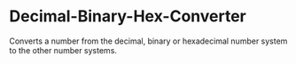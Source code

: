 # Decimal-Binary-Hex-Converter
Converts a number from the decimal, binary or hexadecimal number system to the other number systems.
